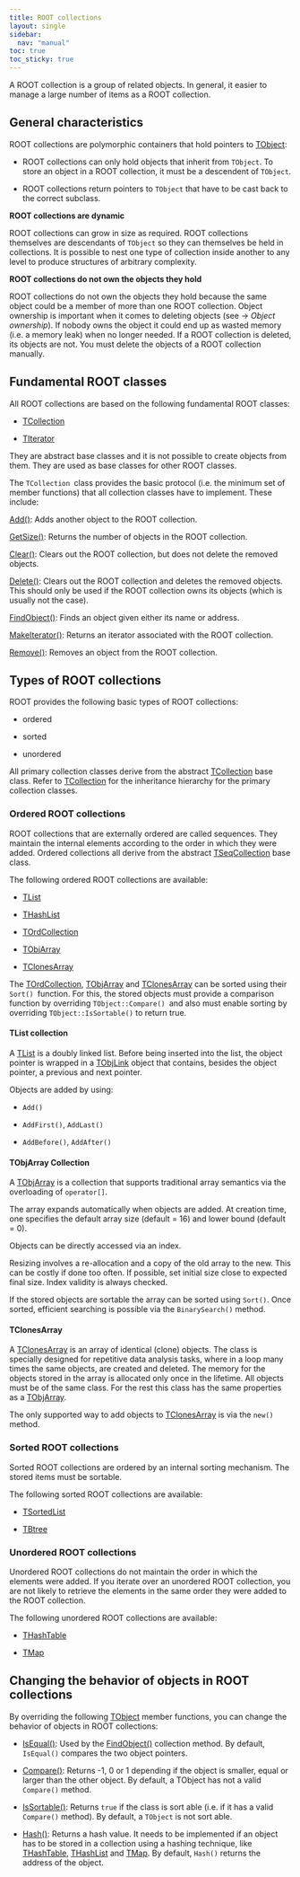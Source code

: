 ```yaml
---
title: ROOT collections
layout: single
sidebar:
  nav: "manual"
toc: true
toc_sticky: true
---
```



A ROOT collection is a group of related objects. In general, it easier to manage a large number of items as a ROOT collection.

## General characteristics

ROOT collections are polymorphic containers that hold pointers to [TObject](https://root.cern/doc/master/classTObject.html):

-   ROOT collections can only hold objects that inherit from `TObject`. To store an object in a ROOT collection, it must be a descendent of `TObject`.

-   ROOT collections return pointers to `TObject` that have to be cast back to the correct subclass.

**ROOT collections are dynamic**

ROOT collections can grow in size as required. ROOT collections themselves are descendants of `TObject` so they can themselves be held in collections. It is possible to nest one type of collection inside another to any level to produce structures of arbitrary complexity.

**ROOT collections do not own the objects they hold**

ROOT collections do not own the objects they hold because the same object could be a member of more than one ROOT collection. Object ownership is important when it comes to deleting objects (see → *Object ownership*). If nobody owns the object it could end up as wasted memory (i.e. a memory leak) when no longer needed. If a ROOT collection is deleted, its objects are not. You must delete the objects of a ROOT collection manually.

## Fundamental ROOT classes

All ROOT collections are based on the following fundamental ROOT classes:

-   [TCollection](https://root.cern/doc/master/classTCollection.html)

-   [TIterator](https://root.cern/doc/master/classTIterator.html)

They are abstract base classes and it is not possible to create objects from them. They are used as base classes for other ROOT classes.

The `TCollection `class provides the basic protocol (i.e. the minimum set of member functions) that all collection classes have to implement. These include:

[Add()](https://root.cern/doc/master/classTCollection.html#ab3e434ef802177de135ab480ae932fe8): Adds another object to the ROOT collection.

[GetSize()](https://root.cern/doc/master/classTCollection.html#af0ca154693eeb1e9d9a0ff3a8d43e466): Returns the number of objects in the ROOT collection.

[Clear()](https://root.cern/doc/master/classTCollection.html#a6ca7fcb184cd27b4467737b1fb407f39): Clears out the ROOT collection, but does not delete the removed objects.

[Delete()](https://root.cern/doc/master/classTCollection.html#a9f4c9aac590630d208a69585a00048f9): Clears out the ROOT collection and deletes the removed objects. This should only be used if the ROOT collection owns its objects (which is usually not the case).

[FindObject()](https://root.cern/doc/master/classTCollection.html#a183913b7766d7f8a4e87d55e64a538d5): Finds an object given either its name or address.

[MakeIterator()](https://root.cern/doc/master/classTCollection.html#a1a2b122d40c8248317773351979b1cd8): Returns an iterator associated with the ROOT collection.

[Remove()](https://root.cern/doc/master/classTCollection.html#abc692cd675c668e8a1e491d36b181f05): Removes an object from the ROOT collection.

## Types of ROOT collections

ROOT provides the following basic types of ROOT collections:

-   ordered

-   sorted

-   unordered

All primary collection classes derive from the abstract [TCollection](https://root.cern/doc/master/classTCollection.html) base class.
Refer to [TCollection](https://root.cern/doc/master/classTCollection.html) for the inheritance hierarchy for the primary collection classes.

### Ordered ROOT collections

ROOT collections that are externally ordered are called sequences. They maintain the internal elements according to the order in which they were added. Ordered collections all derive from the abstract [TSeqCollection](https://root.cern/doc/master/classTSeqCollection.html) base class.

The following ordered ROOT collections are available:

-   [TList](https://root.cern/doc/master/classTList.html)

-   [THashList](https://root.cern/doc/master/classTHashList.html)

-   [TOrdCollection](https://root.cern/doc/master/classTOrdCollection.html)

-   [TObjArray](https://root.cern/doc/master/classTObjArray.html)

-   [TClonesArray](https://root.cern/doc/master/classTClonesArray.html)

The [TOrdCollection](https://root.cern/doc/master/classTOrdCollection.html), [TObjArray](https://root.cern/doc/master/classTObjArray.html) and [TClonesArray](https://root.cern/doc/master/classTClonesArray.html) can be sorted using their `Sort() `function. For this, the stored objects must provide a comparison function by overriding `TObject::Compare() `and also must enable sorting by overriding `TObject::IsSortable()` to return true.

#### TList collection

A [TList](https://root.cern/doc/master/classTList.html) is a doubly linked list.
Before being inserted into the list, the object pointer is wrapped in a [TObjLink](https://root.cern/doc/master/classTObjLink.html) object that contains, besides the object pointer, a previous and next pointer.

Objects are added by using:

-   `Add()`

-   `AddFirst()`, `AddLast()`

-   `AddBefore()`, `AddAfter()`

#### TObjArray Collection

A [TObjArray](https://root.cern/doc/master/classTObjArray.html) is a collection that supports traditional array semantics via the overloading of `operator[]`.

The array expands automatically when objects are added. At creation time, one specifies the default array size (default = 16) and lower bound (default = 0).

Objects can be directly accessed via an index.

Resizing involves a re-allocation and a copy of the old array to the new. This can be costly if done too often. If possible, set initial size close to expected final size. Index validity is always checked.

If the stored objects are sortable the array can be sorted using `Sort()`. Once sorted, efficient searching is possible via the `BinarySearch()` method.

#### TClonesArray

A [TClonesArray](https://root.cern/doc/master/classTClonesArray.html) is an array of identical (clone) objects. The class is specially designed for repetitive data analysis tasks, where in a loop many times the same objects, are created and deleted.
The memory for the objects stored in the array is allocated only once in the lifetime. All objects must be of the same class. For the rest this class has the same properties as a [TObjArray](https://root.cern/doc/master/classTObjArray.html).

The only supported way to add objects to [TClonesArray](https://root.cern/doc/master/classTClonesArray.html) is via the `new()` method.

### Sorted ROOT collections

Sorted ROOT collections are ordered by an internal sorting mechanism. The stored items must be sortable.

The following sorted ROOT collections are available:

-   [TSortedList](https://root.cern/doc/master/classTSortedList.html)

-   [TBtree](https://root.cern/doc/master/classTBtree.html)

### Unordered ROOT collections

Unordered ROOT collections do not maintain the order in which the elements were added.
If you iterate over an unordered ROOT collection, you are not likely to retrieve the elements in the same order they were added to the ROOT collection.

The following unordered ROOT collections are available:

-   [THashTable](https://root.cern/doc/master/classTHashTable.html)

-   [TMap](https://root.cern/doc/master/classTMap.html)

## Changing the behavior of objects in ROOT collections

By overriding the following [TObject](https://root.cern/doc/master/classTObject.html) member functions, you can change the behavior of objects in ROOT collections:

- [IsEqual()](https://root.cern/doc/master/classTObject.html#a1a1c984d4cf6d7d73b8483bf9dc5ee47): Used by the [FindObject()](https://root.cern/doc/master/classTCollection.html#a183913b7766d7f8a4e87d55e64a538d5) collection method. By default, `IsEqual()` compares the two object pointers.

- [Compare()](https://root.cern/doc/master/classTCollection.html#ac8f95e057382ad14a37a8b45f2ded510): Returns -1, 0 or 1 depending if the object is smaller, equal or larger than the other object. By default, a TObject has not a valid `Compare()` method.

- [IsSortable()](https://root.cern/doc/master/classTCollection.html#a3e9adc8b21de67ae3149bf2cc8f6c67d): Returns `true` if the class is sort able (i.e. if it has a valid `Compare()` method). By default, a `TObject` is not sort able.

- [Hash()](https://root.cern/doc/master/classTCollection.html#a880dfd3426f3946d2e383ad10af71c25): Returns a hash value. It needs to be implemented if an object has to be stored in a collection using a hashing technique, like [THashTable](https://root.cern/doc/master/classTHashTable.html), [THashList](https://root.cern/doc/master/classTHashList.html) and [TMap](https://root.cern/doc/master/classTMap.html). By default, `Hash()` returns the address of the object.